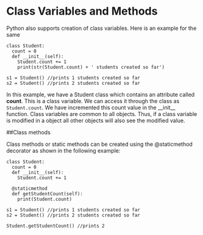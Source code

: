 # Class Variables and Methods

Python also supports creation of class variables. Here is an example for the same

```
class Student:
  count = 0
  def __init__(self):
    Student.count += 1
    print(str(Student.count) + ' students created so far')
    
s1 = Student() //prints 1 students created so far
s2 = Student() //prints 2 students created so far
```
In this example, we have a Student class which contains an attribute called **count**. This is a class variable. We can access it through the class as ```Student.count```. We have incremented this count value in the \_\_init\_\_ function. 
Class variables are common to all objects. Thus, if a class variable is modified in a object all other objects will also see the modified value.

##Class methods

Class methods or static methods can be created using the @staticmethod decorator as shown in the following example:
```
class Student:
  count = 0
  def __init__(self):
    Student.count += 1
   
  @staticmethod
  def getStudentCount(self):
    print(Student.count)
  
s1 = Student() //prints 1 students created so far
s2 = Student() //prints 2 students created so far

Student.getStudentCount() //prints 2



